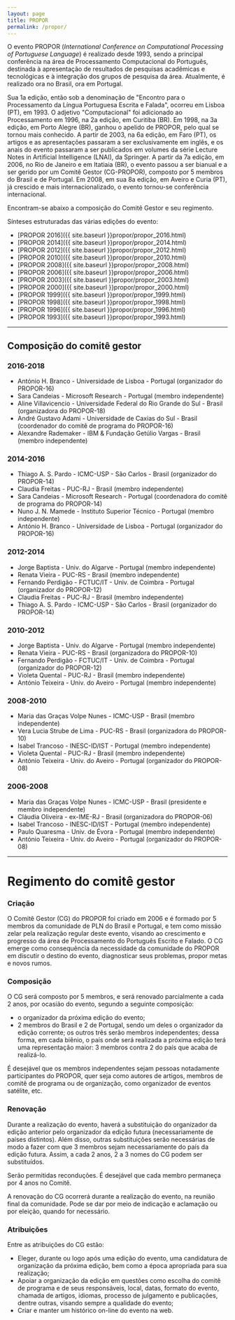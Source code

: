 ```yaml
---
layout: page
title: PROPOR
permalink: /propor/
---
```


O evento PROPOR (_International Conference on Computational Processing
of Portuguese Language_) é realizado desde 1993, sendo a principal
conferência na área de Processamento Computacional do Português,
destinada à apresentação de resultados de pesquisas acadêmicas e
tecnológicas e à integração dos grupos de pesquisa da
área. Atualmente, é realizado ora no Brasil, ora em Portugal.

Sua 1a edição, então sob a denominação de "Encontro para o
Processamento da Língua Portuguesa Escrita e Falada", ocorreu em
Lisboa (PT), em 1993. O adjetivo "Computacional" foi adicionado ao
Processamento em 1996, na 2a edição, em Curitiba (BR). Em 1998, na 3a
edição, em Porto Alegre (BR), ganhou o apelido de PROPOR, pelo qual se
tornou mais conhecido. A partir de 2003, na 6a edição, em Faro (PT),
os artigos e as apresentações passaram a ser exclusivamente em inglês,
e os anais do evento passaram a ser publicados em volumes da série
Lecture Notes in Artificial Intelligence (LNAI), da Springer. A partir
da 7a edição, em 2006, no Rio de Janeiro e em Itatiaia (BR), o evento
passou a ser bianual e a ser gerido por um Comitê Gestor (CG-PROPOR),
composto por 5 membros do Brasil e de Portugal. Em 2008, em sua 8a
edição, em Aveiro e Curia (PT), já crescido e mais internacionalizado,
o evento tornou-se conferência internacional.

Encontram-se abaixo a composição do Comitê Gestor e seu regimento.

Sínteses estruturadas das várias edições do evento:

* [PROPOR 2016]({{ site.baseurl }}propor/propor_2016.html)
* [PROPOR 2014]({{ site.baseurl }}propor/propor_2014.html)
* [PROPOR 2012]({{ site.baseurl }}propor/propor_2012.html)
* [PROPOR 2010]({{ site.baseurl }}propor/propor_2010.html)
* [PROPOR 2008]({{ site.baseurl }}propor/propor_2008.html)
* [PROPOR 2006]({{ site.baseurl }}propor/propor_2006.html)
* [PROPOR 2003]({{ site.baseurl }}propor/propor_2003.html)
* [PROPOR 2000]({{ site.baseurl }}propor/propor_2000.html)
* [PROPOR 1999]({{ site.baseurl }}propor/propor_1999.html)
* [PROPOR 1998]({{ site.baseurl }}propor/propor_1998.html)
* [PROPOR 1996]({{ site.baseurl }}propor/propor_1996.html)
* [PROPOR 1993]({{ site.baseurl }}propor/propor_1993.html)

---

## Composição do comitê gestor

### 2016-2018

* António H. Branco - Universidade de Lisboa - Portugal (organizador do PROPOR-16)
* Sara Candeias - Microsoft Research - Portugal (membro independente)
* Aline Villavicencio - Universidade Federal do Rio Grande do Sul - Brasil (organizadora do PROPOR-18)
* André Gustavo Adami - Universidade de Caxias do Sul - Brasil (coordenador do comitê de programa do PROPOR-16)
* Alexandre Rademaker - IBM & Fundação Getúlio Vargas - Brasil (membro independente)

### 2014-2016

* Thiago A. S. Pardo - ICMC-USP - São Carlos - Brasil (organizador do PROPOR-14)
* Claudia Freitas - PUC-RJ - Brasil (membro independente)
* Sara Candeias - Microsoft Research - Portugal (coordenadora do comitê de programa do PROPOR-14)
* Nuno J. N. Mamede - Instituto Superior Técnico - Portugal (membro independente)
* António H. Branco - Universidade de Lisboa - Portugal (organizador do PROPOR-16)

### 2012-2014

* Jorge Baptista - Univ. do Algarve - Portugal (membro independente)
* Renata Vieira - PUC-RS - Brasil (membro independente)
* Fernando Perdigão - FCTUC/IT - Univ. de Coimbra - Portugal (organizador do PROPOR-12)
* Claudia Freitas - PUC-RJ - Brasil (membro independente)
* Thiago A. S. Pardo - ICMC-USP - São Carlos - Brasil (organizador do PROPOR-14)

### 2010-2012

* Jorge Baptista - Univ. do Algarve - Portugal (membro independente)
* Renata Vieira - PUC-RS - Brasil (organizadora do PROPOR-10)
* Fernando Perdigão - FCTUC/IT - Univ. de Coimbra - Portugal (organizador do PROPOR-12)
* Violeta Quental - PUC-RJ - Brasil (membro independente)
* António Teixeira - Univ. do Aveiro - Portugal (membro independente)

### 2008-2010

* Maria das Graças Volpe Nunes - ICMC-USP - Brasil (membro independente)
* Vera Lucia Strube de Lima - PUC-RS - Brasil (organizadora do PROPOR-10)
* Isabel Trancoso - INESC-ID/IST - Portugal (membro independente)
* Violeta Quental - PUC-RJ - Brasil (membro independente)
* António Teixeira - Univ. do Aveiro - Portugal (organizador do PROPOR-08)

### 2006-2008

* Maria das Graças Volpe Nunes - ICMC-USP - Brasil (presidente e membro independente)
* Cláudia Oliveira - ex-IME-RJ - Brasil (organizadora do PROPOR-06)
* Isabel Trancoso - INESC-ID/IST - Portugal (membro independente)
* Paulo Quaresma - Univ. de Évora - Portugal (membro independente)
* António Teixeira - Univ. do Aveiro - Portugal (organizador do PROPOR-08)
 
---

# Regimento do comitê gestor

### Criação

O Comitê Gestor (CG) do PROPOR foi criado em 2006 e é formado por 5
membros da comunidade de PLN do Brasil e Portugal, e tem como missão
zelar pela realização regular deste evento, visando ao crescimento e
progresso da área de Processamento do Português Escrito e Falado. O CG
emerge como consequência da necessidade da comunidade do PROPOR em
discutir o destino do evento, diagnosticar seus problemas, propor
metas e novos rumos.

### Composição

O CG será composto por 5 membros, e será renovado parcialmente a cada
2 anos, por ocasião do evento, segundo a seguinte composição:

* o organizador da próxima edição do evento;
* 2 membros do Brasil e 2 de Portugal, sendo um deles o organizador da
  edição corrente; os outros três serão membros independentes; dessa
  forma, em cada biênio, o país onde será realizada a próxima edição
  terá uma representação maior: 3 membros contra 2 do paí­s que acaba
  de realizá-lo.

É desejável que os membros independentes sejam pessoas notadamente
participantes do PROPOR, quer seja como autores de artigos, membros de
comitê de programa ou de organização, como organizador de eventos
satélite, etc.

### Renovação

Durante a realização do evento, haverá a substituição do organizador
da edição anterior pelo organizador da edição futura (necessariamente
de países distintos). Além disso, outras substituições serão
necessárias de modo a fazer com que 3 membros sejam necessariamente do
país da edição futura. Assim, a cada 2 anos, 2 a 3 nomes do CG podem
ser substituídos.

Serão permitidas reconduções. É desejável que cada membro permaneça
por 4 anos no Comitê.

A renovação do CG ocorrerá durante a realização do evento, na reunião
final da comunidade. Pode se dar por meio de indicação e aclamação ou
por eleição, quando for necessário.

### Atribuições

Entre as atribuições do CG estão:

* Eleger, durante ou logo após uma edição do evento, uma candidatura
  de organização da próxima edição, bem como a época apropriada para
  sua realização;
* Apoiar a organização da edição em questões como escolha do comitê de
  programa e de seus responsáveis, local, datas, formato do evento,
  chamada de artigos, idiomas, processo de julgamento e publicações,
  dentre outras, visando sempre a qualidade do evento;
* Criar e manter um histórico on-line do evento na web.


